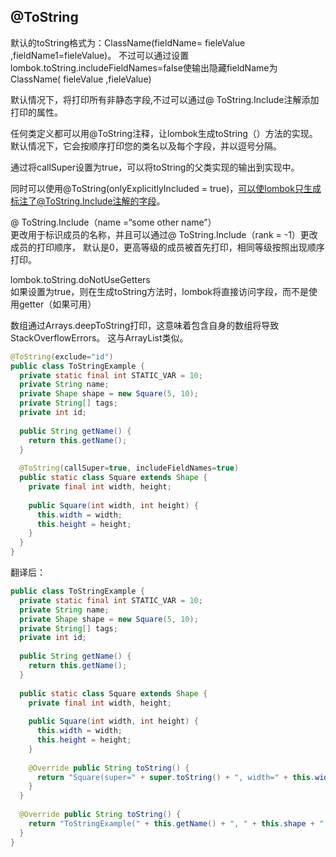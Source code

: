 ## @ToString

默认的toString格式为：ClassName(fieldName= fieleValue ,fieldName1=fieleValue)。
不过可以通过设置lombok.toString.includeFieldNames=false使输出隐藏fieldName为
ClassName( fieleValue ,fieleValue)


默认情况下，将打印所有非静态字段,不过可以通过@ ToString.Include注解添加打印的属性。


任何类定义都可以用@ToString注释，让lombok生成toString（）方法的实现。
默认情况下，它会按顺序打印您的类名以及每个字段，并以逗号分隔。


通过将callSuper设置为true，可以将toString的父类实现的输出到实现中。


同时可以使用@ToString(onlyExplicitlyIncluded = true)，可以使lombok只生成标注了@ToString.Include注解的字段。


@ ToString.Include（name =“some other name”）<br>
更改用于标识成员的名称，并且可以通过@ ToString.Include（rank = -1）更改成员的打印顺序，
默认是0，更高等级的成员被首先打印，相同等级按照出现顺序打印。


lombok.toString.doNotUseGetters<br>
如果设置为true，则在生成toString方法时，lombok将直接访问字段，而不是使用getter（如果可用）


数组通过Arrays.deepToString打印，这意味着包含自身的数组将导致StackOverflowErrors。
这与ArrayList类似。


~~~java
@ToString(exclude="id")
public class ToStringExample {
  private static final int STATIC_VAR = 10;
  private String name;
  private Shape shape = new Square(5, 10);
  private String[] tags;
  private int id;
  
  public String getName() {
    return this.getName();
  }
  
  @ToString(callSuper=true, includeFieldNames=true)
  public static class Square extends Shape {
    private final int width, height;
    
    public Square(int width, int height) {
      this.width = width;
      this.height = height;
    }
  }
}
~~~
翻译后：

~~~java
public class ToStringExample {
  private static final int STATIC_VAR = 10;
  private String name;
  private Shape shape = new Square(5, 10);
  private String[] tags;
  private int id;
  
  public String getName() {
    return this.getName();
  }
  
  public static class Square extends Shape {
    private final int width, height;
    
    public Square(int width, int height) {
      this.width = width;
      this.height = height;
    }
    
    @Override public String toString() {
      return "Square(super=" + super.toString() + ", width=" + this.width + ", height=" + this.height + ")";
    }
  }
  
  @Override public String toString() {
    return "ToStringExample(" + this.getName() + ", " + this.shape + ", " + Arrays.deepToString(this.tags) + ")";
  }
}
~~~